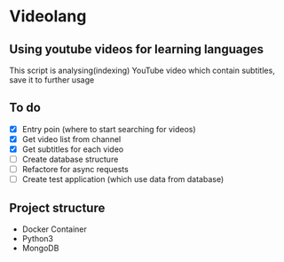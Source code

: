 # Videolang

## Using youtube videos for learning languages

This script is analysing(indexing) YouTube video which contain subtitles, save it to further usage

## To do

- [x] Entry poin (where to start searching for videos)
- [x] Get video list from channel
- [x] Get subtitles for each video
- [ ] Create database structure
- [ ] Refactore for async requests
- [ ] Create test application (which use data from database)

## Project structure

- Docker Container
- Python3
- MongoDB